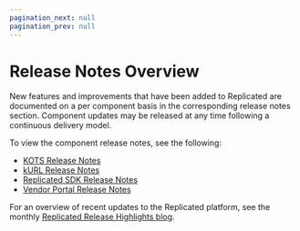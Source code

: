 ```yaml
---
pagination_next: null
pagination_prev: null
---
```


# Release Notes Overview

New features and improvements that have been added to Replicated are documented on a per component basis in the corresponding release notes section. Component updates may be released at any time following a continuous delivery model.

To view the component release notes, see the following:
* [KOTS Release Notes](rn-app-manager)
* [kURL Release Notes](rn-kubernetes-installer)
* [Replicated SDK Release Notes](rn-replicated-sdk)
* [Vendor Portal Release Notes](rn-vendor-portal)

For an overview of recent updates to the Replicated platform, see the monthly [Replicated Release Highlights blog](https://www.replicated.com/blog-tags/replicated-release-highlights). 
